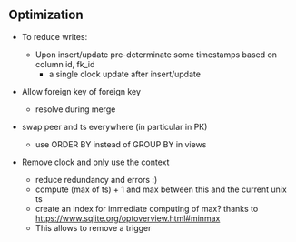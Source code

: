 
## Optimization

- To reduce writes:
  - Upon insert/update pre-determinate some timestamps based on column id, fk_id
    - a single clock update after insert/update

- Allow foreign key of foreign key
  - resolve during merge

- swap peer and ts everywhere (in particular in PK)
  - use ORDER BY instead of GROUP BY in views

- Remove clock and only use the context
  - reduce redundancy and errors :)
  - compute (max of ts) + 1 and max between this and the current unix ts
  - create an index for immediate computing of max?
    thanks to https://www.sqlite.org/optoverview.html#minmax
  - This allows to remove a trigger
